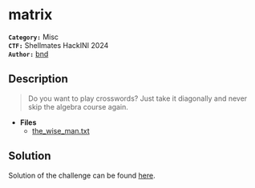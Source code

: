 # matrix

**`Category:`** Misc  
**`CTF:`** Shellmates HackINI 2024  
**`Author:`** [bnd](www.linkedin.com/in/anesbendaoud)

## Description

> Do you want to play crosswords? Just take it diagonally and never skip the algebra course again.  
   




- **Files** 
 	- [the_wise_man.txt](the_wise_man.txt)  





## Solution
Solution of the challenge can be found [here](solution/).
